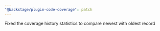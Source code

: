 ```yaml
---
'@backstage/plugin-code-coverage': patch
---
```


Fixed the coverage history statistics to compare newest with oldest record
